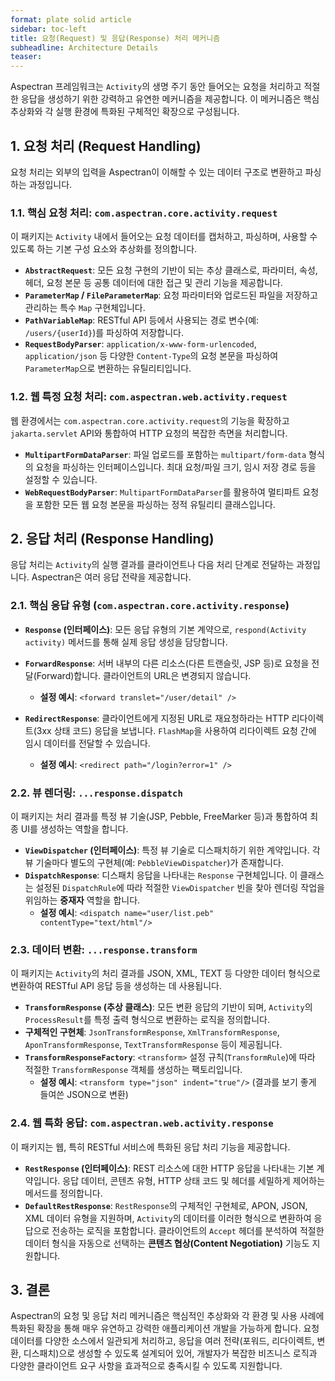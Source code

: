 ```yaml
---
format: plate solid article
sidebar: toc-left
title: 요청(Request) 및 응답(Response) 처리 메커니즘
subheadline: Architecture Details
teaser:
---
```


Aspectran 프레임워크는 `Activity`의 생명 주기 동안 들어오는 요청을 처리하고 적절한 응답을 생성하기 위한 강력하고 유연한 메커니즘을 제공합니다. 이 메커니즘은 핵심 추상화와 각 실행 환경에 특화된 구체적인 확장으로 구성됩니다.

## 1. 요청 처리 (Request Handling)

요청 처리는 외부의 입력을 Aspectran이 이해할 수 있는 데이터 구조로 변환하고 파싱하는 과정입니다.

### 1.1. 핵심 요청 처리: `com.aspectran.core.activity.request`

이 패키지는 `Activity` 내에서 들어오는 요청 데이터를 캡처하고, 파싱하며, 사용할 수 있도록 하는 기본 구성 요소와 추상화를 정의합니다.

-   **`AbstractRequest`**: 모든 요청 구현의 기반이 되는 추상 클래스로, 파라미터, 속성, 헤더, 요청 본문 등 공통 데이터에 대한 접근 및 관리 기능을 제공합니다.
-   **`ParameterMap` / `FileParameterMap`**: 요청 파라미터와 업로드된 파일을 저장하고 관리하는 특수 `Map` 구현체입니다.
-   **`PathVariableMap`**: RESTful API 등에서 사용되는 경로 변수(예: `/users/{userId}`)를 파싱하여 저장합니다.
-   **`RequestBodyParser`**: `application/x-www-form-urlencoded`, `application/json` 등 다양한 `Content-Type`의 요청 본문을 파싱하여 `ParameterMap`으로 변환하는 유틸리티입니다.

### 1.2. 웹 특정 요청 처리: `com.aspectran.web.activity.request`

웹 환경에서는 `com.aspectran.core.activity.request`의 기능을 확장하고 `jakarta.servlet` API와 통합하여 HTTP 요청의 복잡한 측면을 처리합니다.

-   **`MultipartFormDataParser`**: 파일 업로드를 포함하는 `multipart/form-data` 형식의 요청을 파싱하는 인터페이스입니다. 최대 요청/파일 크기, 임시 저장 경로 등을 설정할 수 있습니다.
-   **`WebRequestBodyParser`**: `MultipartFormDataParser`를 활용하여 멀티파트 요청을 포함한 모든 웹 요청 본문을 파싱하는 정적 유틸리티 클래스입니다.

## 2. 응답 처리 (Response Handling)

응답 처리는 `Activity`의 실행 결과를 클라이언트나 다음 처리 단계로 전달하는 과정입니다. Aspectran은 여러 응답 전략을 제공합니다.

### 2.1. 핵심 응답 유형 (`com.aspectran.core.activity.response`)

-   **`Response` (인터페이스)**: 모든 응답 유형의 기본 계약으로, `respond(Activity activity)` 메서드를 통해 실제 응답 생성을 담당합니다.

-   **`ForwardResponse`**: 서버 내부의 다른 리소스(다른 트랜슬릿, JSP 등)로 요청을 전달(Forward)합니다. 클라이언트의 URL은 변경되지 않습니다.
    -   **설정 예시**: `<forward translet="/user/detail" />`

-   **`RedirectResponse`**: 클라이언트에게 지정된 URL로 재요청하라는 HTTP 리다이렉트(3xx 상태 코드) 응답을 보냅니다. `FlashMap`을 사용하여 리다이렉트 요청 간에 임시 데이터를 전달할 수 있습니다.
    -   **설정 예시**: `<redirect path="/login?error=1" />`

### 2.2. 뷰 렌더링: `...response.dispatch`

이 패키지는 처리 결과를 특정 뷰 기술(JSP, Pebble, FreeMarker 등)과 통합하여 최종 UI를 생성하는 역할을 합니다.

-   **`ViewDispatcher` (인터페이스)**: 특정 뷰 기술로 디스패치하기 위한 계약입니다. 각 뷰 기술마다 별도의 구현체(예: `PebbleViewDispatcher`)가 존재합니다.
-   **`DispatchResponse`**: 디스패치 응답을 나타내는 `Response` 구현체입니다. 이 클래스는 설정된 `DispatchRule`에 따라 적절한 `ViewDispatcher` 빈을 찾아 렌더링 작업을 위임하는 **중재자** 역할을 합니다.
    -   **설정 예시**: `<dispatch name="user/list.peb" contentType="text/html"/>`

### 2.3. 데이터 변환: `...response.transform`

이 패키지는 `Activity`의 처리 결과를 JSON, XML, TEXT 등 다양한 데이터 형식으로 변환하여 RESTful API 응답 등을 생성하는 데 사용됩니다.

-   **`TransformResponse` (추상 클래스)**: 모든 변환 응답의 기반이 되며, `Activity`의 `ProcessResult`를 특정 출력 형식으로 변환하는 로직을 정의합니다.
-   **구체적인 구현체**: `JsonTransformResponse`, `XmlTransformResponse`, `AponTransformResponse`, `TextTransformResponse` 등이 제공됩니다.
-   **`TransformResponseFactory`**: `<transform>` 설정 규칙(`TransformRule`)에 따라 적절한 `TransformResponse` 객체를 생성하는 팩토리입니다.
    -   **설정 예시**: `<transform type="json" indent="true"/>` (결과를 보기 좋게 들여쓴 JSON으로 변환)

### 2.4. 웹 특화 응답: `com.aspectran.web.activity.response`

이 패키지는 웹, 특히 RESTful 서비스에 특화된 응답 처리 기능을 제공합니다.

-   **`RestResponse` (인터페이스)**: REST 리소스에 대한 HTTP 응답을 나타내는 기본 계약입니다. 응답 데이터, 콘텐츠 유형, HTTP 상태 코드 및 헤더를 세밀하게 제어하는 메서드를 정의합니다.
-   **`DefaultRestResponse`**: `RestResponse`의 구체적인 구현체로, APON, JSON, XML 데이터 유형을 지원하며, `Activity`의 데이터를 이러한 형식으로 변환하여 응답으로 전송하는 로직을 포함합니다. 클라이언트의 `Accept` 헤더를 분석하여 적절한 데이터 형식을 자동으로 선택하는 **콘텐츠 협상(Content Negotiation)** 기능도 지원합니다.

## 3. 결론

Aspectran의 요청 및 응답 처리 메커니즘은 핵심적인 추상화와 각 환경 및 사용 사례에 특화된 확장을 통해 매우 유연하고 강력한 애플리케이션 개발을 가능하게 합니다. 요청 데이터를 다양한 소스에서 일관되게 처리하고, 응답을 여러 전략(포워드, 리다이렉트, 변환, 디스패치)으로 생성할 수 있도록 설계되어 있어, 개발자가 복잡한 비즈니스 로직과 다양한 클라이언트 요구 사항을 효과적으로 충족시킬 수 있도록 지원합니다.